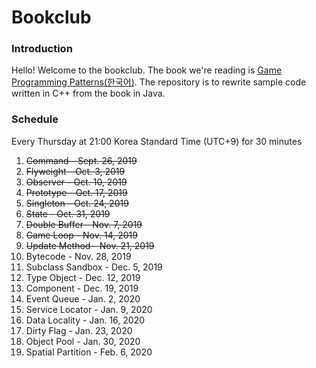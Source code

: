 # Bookclub


### Introduction

Hello! Welcome to the bookclub. The book we're reading is [Game Programming Patterns](https://gameprogrammingpatterns.com/)[(한국어)](https://book.naver.com/bookdb/book_detail.nhn?bid=10615724). The repository is to rewrite sample code written in C++ from the book in Java.

### Schedule

Every Thursday at 21:00 Korea Standard Time (UTC+9) for 30 minutes

1. ~~Command - Sept. 26, 2019~~
2. ~~Flyweight - Oct. 3, 2019~~
3. ~~Observer - Oct. 10, 2019~~
4. ~~Prototype - Oct. 17, 2019~~
5. ~~Singleton - Oct. 24, 2019~~
6. ~~State - Oct. 31, 2019~~
7. ~~Double Buffer - Nov. 7, 2019~~
8. ~~Game Loop - Nov. 14, 2019~~
9. ~~Update Method - Nov. 21, 2019~~
10. Bytecode - Nov. 28, 2019
11. Subclass Sandbox - Dec. 5, 2019
12. Type Object - Dec. 12, 2019
13. Component - Dec. 19, 2019
14. Event Queue - Jan. 2, 2020
15. Service Locator - Jan. 9, 2020
16. Data Locality - Jan. 16, 2020
17. Dirty Flag - Jan. 23, 2020
18. Object Pool - Jan. 30, 2020
19. Spatial Partition - Feb. 6, 2020
